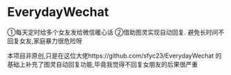 # EverydayWechat
①每天定时给多个女友发给微信暖心话 ②借助图灵实现自动回复. 避免长时间不回复女友,家庭暴力很危险呀

本项目非原创,只是在这位大佬https://github.com/sfyc23/EverydayWechat 的基础上补充了图灵自动回复功能,毕竟我觉得不回复女朋友的后果很严重

